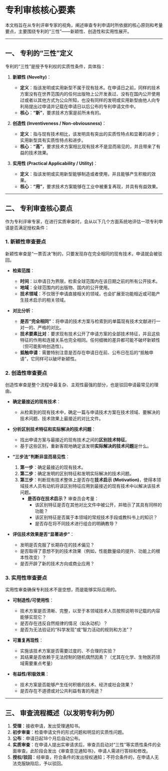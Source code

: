 
# 专利审核核心要素

本文档旨在从专利评审专家的视角，阐述审查专利申请时所依据的核心原则和考量要点，主要围绕专利的“三性”——新颖性、创造性和实用性展开。

---

## 一、 专利的“三性”定义

专利的“三性”是授予专利权的实质性条件，具体指：

1.  **新颖性 (Novelty)**：
    *   **定义**：指该发明或实用新型不属于现有技术。在申请日之前，同样的技术方案没有在世界范围内的任何出版物上公开发表过、没有在国内公开使用过或者以其他方式为公众所知，也没有同样的发明或实用新型由他人向专利局提出过申请并记载在申请日以后公布的专利申请文件中。
    *   **核心**：**“新”**，要求技术方案是前所未有的。

2.  **创造性 (Inventiveness / Non-obviousness)**：
    *   **定义**：指与现有技术相比，该发明具有突出的实质性特点和显著的进步；实用新型具有实质性特点和进步。
    *   **核心**：**“高”**，要求技术方案相比现有技术不是显而易见的，并且带来了有益的技术效果。

3.  **实用性 (Practical Applicability / Utility)**：
    *   **定义**：指该发明或实用新型能够制造或者使用，并且能够产生积极的效果。
    *   **核心**：**“用”**，要求技术方案能够在工业中被重复再现，并具有有益效果。

---

## 二、 专利审查核心要点

作为专利评审专家，在进行实质审查时，会从以下几个方面系统地评估一项专利申请是否满足授权条件：

### 1. 新颖性审查要点

新颖性审查是“一票否决”制的，只要发现存在完全相同的现有技术，申请就会被驳回。

*   **检索范围**：
    *   **时间**：以申请日为界限，检索全球范围内在该日期之前的所有公开技术。
    *   **地域**：全球范围内的出版物、国内的公开使用。
    *   **技术领域**：不仅限于申请直接相关的领域，也会扩展至功能相近或可能产生技术启示的相关领域。

*   **对比分析**：
    *   **是否“完全相同”**：将申请的技术方案与检索到的单篇现有技术文献进行一对一的、严格的对比。
    *   **技术要素比对**：要求现有技术公开了申请方案的全部技术特征，并且这些特征的作用和连接关系也完全相同。任何细微的差异都可能不破坏新颖性（但可能影响创造性）。
    *   **抵触申请**：需要特别注意是否存在申请日在前、公布日在后的“抵触申请”，它同样可以破坏新颖性。

### 2. 创造性审查要点

创造性审查是整个流程中最复杂、主观性最强的部分，也是驳回申请最常见的理由。

*   **确定最接近的现有技术**：
    *   从检索到的现有技术中，确定一篇与申请技术方案在技术领域、要解决的技术问题、技术效果上最接近的对比文件。

*   **分析区别技术特征和实际解决的技术问题**：
    *   找出申请方案与最接近的现有技术之间的**区别技术特征**。
    *   基于这些区别，重新客观地确定该发明**实际解决的技术问题**是什么。

*   **“三步法”判断非显而易见性**：
    1.  **第一步**：确定最接近的现有技术。
    2.  **第二步**：确定发明的区别特征和发明实际解决的技术问题。
    3.  **第三步**：判断现有技术整体上是否存在**技术启示 (Motivation)**，使得本领域技术人员有动机将该区别特征应用到最接近的现有技术中以解决该技术问题。
        *   **是否存在技术启示？** 审查员会考量：
            *   该区别特征是否在其他对比文件中被公开，并暗示了其具有同样的功能？
            *   该区别特征是否属于本领域的常规技术手段或教科书上的知识？
            *   是否存在将不同技术进行组合的明确教导？

*   **评估技术效果是否“显著进步”**：
    *   发明是否克服了长期存在的技术偏见？
    *   是否取得了意想不到的技术效果（例如，性能数量级的提升、功能上的根本性改变）？
    *   是否开辟了新的技术方向或商业应用？

### 3. 实用性审查要点

实用性审查确保专利技术不是空想，而是能够实际应用的。

*   **可制造性/可使用性**：
    *   技术方案是否清晰、完整，以至于本领域技术人员按照说明书记载的内容能够实现它？
    *   是否存在违反自然规律的情况（如永动机）？
    *   是否为无法验证的“科学发现”或“智力活动的规则和方法”？

*   **可重复再现性**：
    *   实施该技术方案是否需要过度的、不合理的实验？
    *   其结果是否依赖于无法控制的随机偶然因素？（尤其在化学、生物医药领域需要重点考量）

*   **有益性/积极效果**：
    *   技术方案是否能够产生任何积极的技术、经济或社会效果？
    *   是否存在不道德或对公共利益有害的用途？

---

## 三、 审查流程概述（以发明专利为例）

1.  **受理**：接收申请，发出受理通知书。
2.  **初步审查**：检查申请文件的形式问题和明显的实质性问题。
3.  **公布**：申请日起18个月后自动公布。
4.  **实质审查**：在申请人提出实审请求后，审查员启动对“三性”等实质性条件的全面审查。此阶段会发出《审查意见通知书》，申请人需进行答辩和修改。
5.  **授权/驳回**：经审查，符合条件的发出授权通知；不符合条件的，在申请人无法克服缺陷后，予以驳回。

